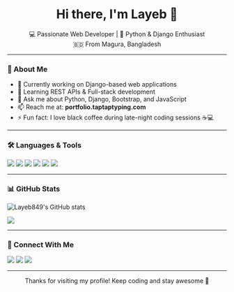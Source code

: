 <h1 align="center">Hi there, I'm Layeb 👋</h1>

<p align="center">
  💻 Passionate Web Developer | 🐍 Python & Django Enthusiast <br>
  🇧🇩 From Magura, Bangladesh
</p>

---

### 🧠 About Me

- 🔭 Currently working on Django-based web applications
- 🌱 Learning REST APIs & Full-stack development
- 💬 Ask me about Python, Django, Bootstrap, and JavaScript
- 📫 Reach me at: **portfolio.taptaptyping.com**
- ⚡ Fun fact: I love black coffee during late-night coding sessions ☕💻

---

### 🛠️ Languages & Tools

<p align="left">
  <img src="https://img.shields.io/badge/Python-3776AB?style=for-the-badge&logo=python&logoColor=white"/>
  <img src="https://img.shields.io/badge/Django-092E20?style=for-the-badge&logo=django&logoColor=white"/>
  <img src="https://img.shields.io/badge/JavaScript-F7DF1E?style=for-the-badge&logo=javascript&logoColor=black"/>
  <img src="https://img.shields.io/badge/Bootstrap-563D7C?style=for-the-badge&logo=bootstrap&logoColor=white"/>
  <img src="https://img.shields.io/badge/MySQL-00000F?style=for-the-badge&logo=mysql&logoColor=white"/>
  <img src="https://img.shields.io/badge/GitHub-181717?style=for-the-badge&logo=github&logoColor=white"/>
</p>

---

### 📊 GitHub Stats

<p align="left">
  <img src="https://github-readme-stats.vercel.app/api?username=Layeb849&show_icons=true&theme=radical" alt="Layeb849's GitHub stats"/>
</p>

<p align="left">
  <img src="https://github-readme-stats.vercel.app/api/top-langs/?username=Layeb849&layout=compact&theme=radical" />
</p>

---

### 🔗 Connect With Me

<p>
  <a href="mailto:layeb849@example.com"><img src="https://img.shields.io/badge/Email-D14836?style=for-the-badge&logo=gmail&logoColor=white"/></a>
  <a href="https://www.linkedin.com/in/layeb-hossain-b10583360"><img src="https://img.shields.io/badge/LinkedIn-0077B5?style=for-the-badge&logo=linkedin&logoColor=white"/></a>
  <a href="https://portfolio.taptaptyping.com"><img src="https://img.shields.io/badge/Portfolio-000000?style=for-the-badge&logo=firefox&logoColor=white"/></a>
</p>

---

<p align="center">Thanks for visiting my profile! Keep coding and stay awesome 🚀</p>
